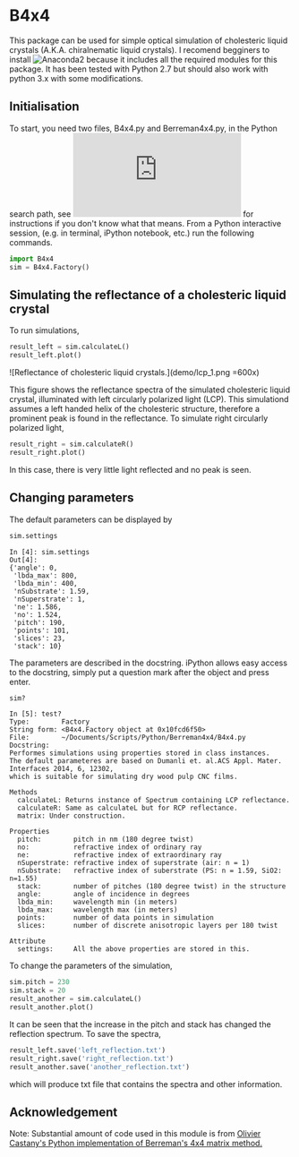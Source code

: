 B4x4 
===========
This package can be used for simple optical simulation of cholesteric liquid crystals (A.K.A. chiralnematic liquid crystals).
I recomend begginers to install ![Anaconda2](https://www.continuum.io/download) because it includes all the required modules for this package.
It has been tested with Python 2.7 but should also work with python 3.x with some modifications.

## Initialisation

To start, you need two files, B4x4.py and Berreman4x4.py, in the Python search path, see ![here](https://docs.python.org/2/tutorial/modules.html#the-module-search-path) for instructions if you don't know what that means.
From a Python interactive session, (e.g. in terminal, iPython notebook, etc.) run the following commands.

```python
import B4x4
sim = B4x4.Factory()
```

## Simulating the reflectance of a cholesteric liquid crystal

To run simulations,

```python
result_left = sim.calculateL()
result_left.plot()
```

![Reflectance of cholesteric liquid crystals.](demo/lcp_1.png =600x)

This figure shows the reflectance spectra of the simulated cholesteric liquid crystal, illuminated with left circularly polarized light (LCP).
This simulationd assumes a left handed helix of the cholesteric structure, therefore a prominent peak is found in the reflectance.
To simulate right circularly polarized light,

```python
result_right = sim.calculateR()
result_right.plot()
```

In this case, there is very little light reflected and no peak is seen.

## Changing parameters

The default parameters can be displayed by

```python
sim.settings
```

```
In [4]: sim.settings
Out[4]: 
{'angle': 0,
 'lbda_max': 800,
 'lbda_min': 400,
 'nSubstrate': 1.59,
 'nSuperstrate': 1,
 'ne': 1.586,
 'no': 1.524,
 'pitch': 190,
 'points': 101,
 'slices': 23,
 'stack': 10}
```

The parameters are described in the docstring.
iPython allows easy access to the docstring, simply put a question mark after the object and press enter.

```python
sim?
```

```
In [5]: test?
Type:        Factory
String form: <B4x4.Factory object at 0x10fcd6f50>
File:        ~/Documents/Scripts/Python/Berreman4x4/B4x4.py
Docstring:
Performes simulations using properties stored in class instances.
The default parameteres are based on Dumanli et. al.ACS Appl. Mater. Interfaces 2014, 6, 12302,
which is suitable for simulating dry wood pulp CNC films.

Methods
  calculateL: Returns instance of Spectrum containing LCP reflectance.
  calculateR: Same as calculateL but for RCP reflectance.
  matrix: Under construction.

Properties
  pitch:        pitch in nm (180 degree twist)
  no:           refractive index of ordinary ray
  ne:           refractive index of extraordinary ray
  nSuperstrate: refractive index of superstrate (air: n = 1)
  nSubstrate:   refractive index of suberstrate (PS: n = 1.59, SiO2: n=1.55)
  stack:        number of pitches (180 degree twist) in the structure
  angle:        angle of incidence in degrees
  lbda_min:     wavelength min (in meters)
  lbda_max:     wavelength max (in meters)
  points:       number of data points in simulation
  slices:       number of discrete anisotropic layers per 180 twist

Attribute
  settings:     All the above properties are stored in this.
```

To change the parameters of the simulation,

```python
sim.pitch = 230
sim.stack = 20
result_another = sim.calculateL()
result_another.plot()
```

It can be seen that the increase in the pitch and stack has changed the reflection spectrum.
To save the spectra,

```python
result_left.save('left_reflection.txt')
result_right.save('right_reflection.txt')
result_another.save('another_reflection.txt')
```

which will produce txt file that contains the spectra and other information.

## Acknowledgement
Note: Substantial amount of code used in this module is from [Olivier Castany's Python implementation of Berreman's 4x4 matrix method.](https://github.com/Berreman4x4/Berreman4x4)
